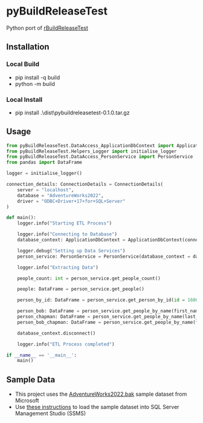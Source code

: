 # pyBuildReleaseTest

Python port of [rBuildReleaseTest](https://github.com/nik01010/rBuildReleaseTest)

## Installation
### Local Build
- pip install -q build
- python -m build

### Local Install
- pip install .\dist\pybuildreleasetest-0.1.0.tar.gz

## Usage
```python
from pyBuildReleaseTest.DataAccess_ApplicationDbContext import ApplicationDbContext, ConnectionDetails
from pyBuildReleaseTest.Helpers_Logger import initialise_logger
from pyBuildReleaseTest.DataAccess_PersonService import PersonService
from pandas import DataFrame

logger = initialise_logger()

connection_details: ConnectionDetails = ConnectionDetails(
    server = "localhost",
    database = "AdventureWorks2022",
    driver = "ODBC+Driver+17+for+SQL+Server"
)

def main():
    logger.info("Starting ETL Process")

    logger.info("Connecting to Database")
    database_context: ApplicationDbContext = ApplicationDbContext(connection_details = connection_details)

    logger.debug("Setting up Data Services")
    person_service: PersonService = PersonService(database_context = database_context)

    logger.info("Extracting Data")

    people_count: int = person_service.get_people_count()

    people: DataFrame = person_service.get_people()

    person_by_id: DataFrame = person_service.get_person_by_id(id = 16003)

    person_bob: DataFrame = person_service.get_people_by_name(first_name = "Bob")
    person_chapman: DataFrame = person_service.get_people_by_name(last_name = "Chapman")
    person_bob_chapman: DataFrame = person_service.get_people_by_name(first_name = "Bob", last_name = "Chapman")

    database_context.disconnect()

    logger.info("ETL Process completed")

if __name__ == '__main__':
    main()
```

## Sample Data
- This project uses the [AdventureWorks2022.bak](https://learn.microsoft.com/en-us/sql/samples/adventureworks-install-configure?view=sql-server-ver16&tabs=ssms#download-backup-files) sample dataset from Microsoft
- Use [these instructions](https://learn.microsoft.com/en-us/sql/samples/adventureworks-install-configure?view=sql-server-ver16&tabs=ssms#restore-to-sql-server) to load the sample dataset into SQL Server Management Studio (SSMS)
